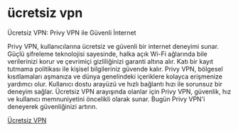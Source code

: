 # ücretsiz vpn

Ücretsiz VPN: Privy VPN ile Güvenli İnternet

Privy VPN, kullanıcılarına ücretsiz ve güvenli bir internet deneyimi sunar. Güçlü şifreleme teknolojisi sayesinde, halka açık Wi-Fi ağlarında bile verilerinizi korur ve çevrimiçi gizliliğinizi garanti altına alır. Katı bir kayıt tutmama politikası ile kişisel bilgileriniz güvende kalır. Privy VPN, bölgesel kısıtlamaları aşmanıza ve dünya genelindeki içeriklere kolayca erişmenize yardımcı olur. Kullanıcı dostu arayüzü ve hızlı bağlantı hızı ile sorunsuz bir deneyim sağlar. Ücretsiz VPN arayışında olanlar için Privy VPN, güvenlik, hız ve kullanıcı memnuniyetini öncelikli olarak sunar. Bugün Privy VPN'i deneyerek güvenliğinizi artırın.

[Ücretsiz VPN](https://play.google.com/store/apps/details?id=com.privy.proxy)

